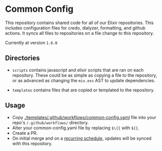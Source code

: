 # Common Config

This repository contains shared code for all of our Elixir repositories. This includes configuration files for credo, dialyzer, formatting, and github actions. It syncs all files to repositories on a file change to this repository.

<!-- {x-release-please-start-version} -->

Currently at version `1.6.0`

<!-- {x-release-please-end} -->

## Directories

- `scripts` contains javascript and elixir scripts that are ran on each repository. These could be as simple as copying a file to the repository, or as advanced as changing the `mix.exs` AST to update dependencies.

- `templates` contains files that are copied or templated to the repository.

## Usage

- Copy [./templates/.github/workflows/common-config.yaml](./templates/.github/workflows/common-config.yaml) file into your repo's `/.github/workflows/` directory.
- Alter your common-config.yaml file by replacing `$\{{` with `${{`.
- Create a PR.
- On initial merge and on a [recurring schedule](./templates/.github/workflows/common-config.yaml#L15), updates will be synced with this repository.
